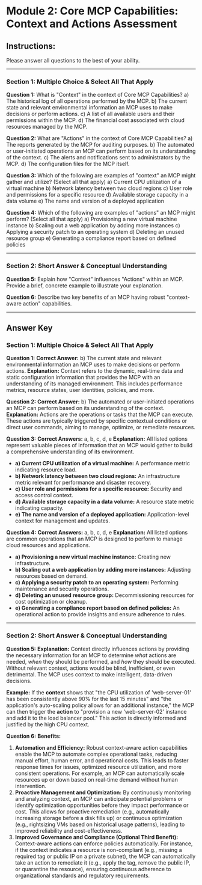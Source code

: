 # Module 2: Core MCP Capabilities: Context and Actions Assessment

## Instructions:
Please answer all questions to the best of your ability.

---

### Section 1: Multiple Choice & Select All That Apply

**Question 1:** What is "Context" in the context of Core MCP Capabilities?
a) The historical log of all operations performed by the MCP.
b) The current state and relevant environmental information an MCP uses to make decisions or perform actions.
c) A list of all available users and their permissions within the MCP.
d) The financial cost associated with cloud resources managed by the MCP.

**Question 2:** What are "Actions" in the context of Core MCP Capabilities?
a) The reports generated by the MCP for auditing purposes.
b) The automated or user-initiated operations an MCP can perform based on its understanding of the context.
c) The alerts and notifications sent to administrators by the MCP.
d) The configuration files for the MCP itself.

**Question 3:** Which of the following are examples of "context" an MCP might gather and utilize? (Select all that apply)
a) Current CPU utilization of a virtual machine
b) Network latency between two cloud regions
c) User role and permissions for a specific resource
d) Available storage capacity in a data volume
e) The name and version of a deployed application

**Question 4:** Which of the following are examples of "actions" an MCP might perform? (Select all that apply)
a) Provisioning a new virtual machine instance
b) Scaling out a web application by adding more instances
c) Applying a security patch to an operating system
d) Deleting an unused resource group
e) Generating a compliance report based on defined policies

---

### Section 2: Short Answer & Conceptual Understanding

**Question 5:** Explain how "Context" influences "Actions" within an MCP. Provide a brief, concrete example to illustrate your explanation.

**Question 6:** Describe two key benefits of an MCP having robust "context-aware action" capabilities.

---

## Answer Key

### Section 1: Multiple Choice & Select All That Apply

**Question 1:**
**Correct Answer:** b) The current state and relevant environmental information an MCP uses to make decisions or perform actions.
**Explanation:** Context refers to the dynamic, real-time data and static configuration information that provides the MCP with an understanding of its managed environment. This includes performance metrics, resource states, user identities, policies, and more.

**Question 2:**
**Correct Answer:** b) The automated or user-initiated operations an MCP can perform based on its understanding of the context.
**Explanation:** Actions are the operations or tasks that the MCP can execute. These actions are typically triggered by specific contextual conditions or direct user commands, aiming to manage, optimize, or remediate resources.

**Question 3:**
**Correct Answers:** a, b, c, d, e
**Explanation:** All listed options represent valuable pieces of information that an MCP would gather to build a comprehensive understanding of its environment.
*   **a) Current CPU utilization of a virtual machine:** A performance metric indicating resource load.
*   **b) Network latency between two cloud regions:** An infrastructure metric relevant for performance and disaster recovery.
*   **c) User role and permissions for a specific resource:** Security and access control context.
*   **d) Available storage capacity in a data volume:** A resource state metric indicating capacity.
*   **e) The name and version of a deployed application:** Application-level context for management and updates.

**Question 4:**
**Correct Answers:** a, b, c, d, e
**Explanation:** All listed options are common operations that an MCP is designed to perform to manage cloud resources and applications.
*   **a) Provisioning a new virtual machine instance:** Creating new infrastructure.
*   **b) Scaling out a web application by adding more instances:** Adjusting resources based on demand.
*   **c) Applying a security patch to an operating system:** Performing maintenance and security operations.
*   **d) Deleting an unused resource group:** Decommissioning resources for cost optimization or cleanup.
*   **e) Generating a compliance report based on defined policies:** An operational action to provide insights and ensure adherence to rules.

---

### Section 2: Short Answer & Conceptual Understanding

**Question 5:**
**Explanation:** Context directly influences actions by providing the necessary information for an MCP to determine *what* actions are needed, *when* they should be performed, and *how* they should be executed. Without relevant context, actions would be blind, inefficient, or even detrimental. The MCP uses context to make intelligent, data-driven decisions.

**Example:**
If the **context** shows that "the CPU utilization of 'web-server-01' has been consistently above 90% for the last 15 minutes" and "the application's auto-scaling policy allows for an additional instance," the MCP can then trigger the **action** to "provision a new 'web-server-02' instance and add it to the load balancer pool." This action is directly informed and justified by the high CPU context.

**Question 6:**
**Benefits:**
1.  **Automation and Efficiency:** Robust context-aware action capabilities enable the MCP to automate complex operational tasks, reducing manual effort, human error, and operational costs. This leads to faster response times for issues, optimized resource utilization, and more consistent operations. For example, an MCP can automatically scale resources up or down based on real-time demand without human intervention.
2.  **Proactive Management and Optimization:** By continuously monitoring and analyzing context, an MCP can anticipate potential problems or identify optimization opportunities before they impact performance or cost. This allows for proactive remediation (e.g., automatically increasing storage before a disk fills up) or continuous optimization (e.g., rightsizing VMs based on historical usage patterns), leading to improved reliability and cost-effectiveness.
3.  **Improved Governance and Compliance (Optional Third Benefit):** Context-aware actions can enforce policies automatically. For instance, if the context indicates a resource is non-compliant (e.g., missing a required tag or public IP on a private subnet), the MCP can automatically take an action to remediate it (e.g., apply the tag, remove the public IP, or quarantine the resource), ensuring continuous adherence to organizational standards and regulatory requirements.